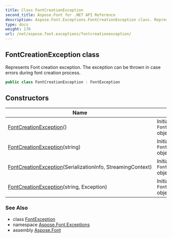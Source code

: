 ```yaml
---
title: Class FontCreationException
second_title: Aspose.Font for .NET API Reference
description: Aspose.Font.Exceptions.FontCreationException class. Represents Font creation exception. The exception can be thrown in case errors during font creation process
type: docs
weight: 170
url: /net/aspose.font.exceptions/fontcreationexception/
---
```

## FontCreationException class

Represents Font creation exception. The exception can be thrown in case errors during font creation process.

```csharp
public class FontCreationException : FontException
```

## Constructors

| Name | Description |
| --- | --- |
| [FontCreationException](fontcreationexception/#constructor)() | Initializes new `FontCreationException` object. |
| [FontCreationException](fontcreationexception/#constructor_2)(string) | Initializes new `FontCreationException` object. |
| [FontCreationException](fontcreationexception/#constructor_1)(SerializationInfo, StreamingContext) | Initializes new `FontCreationException` object. |
| [FontCreationException](fontcreationexception/#constructor_3)(string, Exception) | Initializes new `FontCreationException` object. |

### See Also

* class [FontException](../fontexception/)
* namespace [Aspose.Font.Exceptions](../../aspose.font.exceptions/)
* assembly [Aspose.Font](../../)


